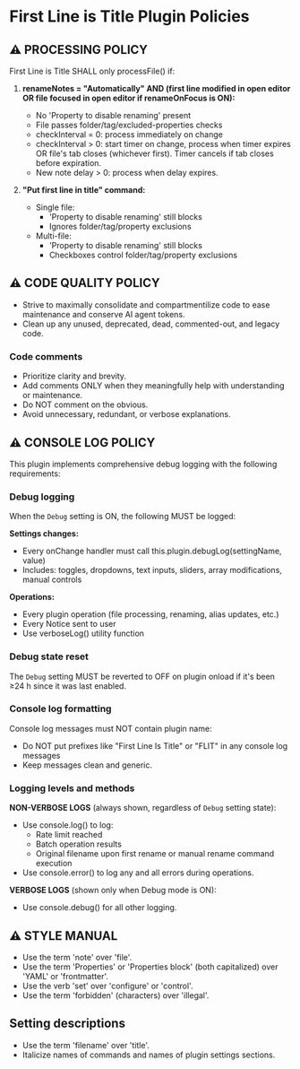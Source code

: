 # First Line is Title Plugin Policies

## ⚠️ PROCESSING POLICY

First Line is Title SHALL only processFile() if:

1. **renameNotes = "Automatically" AND (first line modified in open editor OR file focused in open editor if renameOnFocus is ON):**
   - No 'Property to disable renaming' present
   - File passes folder/tag/excluded-properties checks
   - checkInterval = 0: process immediately on change
   - checkInterval > 0: start timer on change, process when timer expires OR file's tab closes (whichever first). Timer cancels if tab closes before expiration.
   - New note delay > 0: process when delay expires.

2. **"Put first line in title" command:**
   - Single file:
     - 'Property to disable renaming' still blocks
     - Ignores folder/tag/property exclusions
   - Multi-file:
     - 'Property to disable renaming' still blocks
     - Checkboxes control folder/tag/property exclusions

## ⚠️ CODE QUALITY POLICY

- Strive to maximally consolidate and compartmentilize code to ease maintenance and conserve AI agent tokens.
- Clean up any unused, deprecated, dead, commented-out, and legacy code.

### Code comments

- Prioritize clarity and brevity.
- Add comments ONLY when they meaningfully help with understanding or maintenance.
- Do NOT comment on the obvious.
- Avoid unnecessary, redundant, or verbose explanations.

## ⚠️ CONSOLE LOG POLICY

This plugin implements comprehensive debug logging with the following requirements:

### Debug logging

When the `Debug` setting is ON, the following MUST be logged:

**Settings changes:**
- Every onChange handler must call this.plugin.debugLog(settingName, value)
- Includes: toggles, dropdowns, text inputs, sliders, array modifications, manual controls

**Operations:**
- Every plugin operation (file processing, renaming, alias updates, etc.)
- Every Notice sent to user
- Use verboseLog() utility function

### Debug state reset

The `Debug` setting MUST be reverted to OFF on plugin onload if it's been ≥24 h since it was last enabled.

### Console log formatting

Console log messages must NOT contain plugin name:
- Do NOT put prefixes like "First Line Is Title" or "FLIT" in any console log messages
- Keep messages clean and generic.

### Logging levels and methods

**NON-VERBOSE LOGS** (always shown, regardless of `Debug` setting state):
- Use console.log() to log:
   - Rate limit reached
   - Batch operation results
   - Original filename upon first rename or manual rename command execution
- Use console.error() to log any and all errors during operations.

**VERBOSE LOGS** (shown only when Debug mode is ON):
- Use console.debug() for all other logging.

## ⚠️ STYLE MANUAL

- Use the term 'note' over 'file'.
- Use the term 'Properties' or 'Properties block' (both capitalized) over 'YAML' or 'frontmatter'.
- Use the verb 'set' over 'configure' or 'control'.
- Use the term 'forbidden' (characters) over 'illegal'.

## Setting descriptions

- Use the term 'filename' over 'title'.
- Italicize names of commands and names of plugin settings sections.